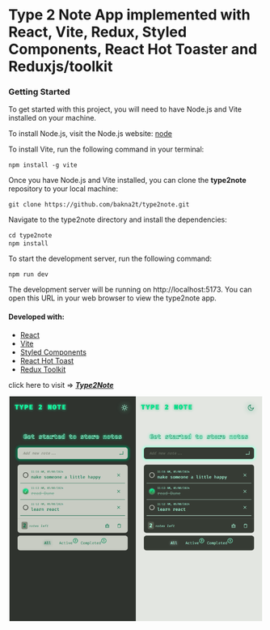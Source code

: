 # Type 2 Note App implemented with React, Vite, Redux, Styled Components, React Hot Toaster and Reduxjs/toolkit

### Getting Started

To get started with this project, you will need to have Node.js and Vite installed on your machine.

To install Node.js, visit the Node.js website: [node](https://nodejs.org)

To install Vite, run the following command in your terminal:

```
npm install -g vite
```

Once you have Node.js and Vite installed, you can clone the **type2note** repository to your local machine:

```
git clone https://github.com/bakna2t/type2note.git
```

Navigate to the type2note directory and install the dependencies:

```
cd type2note
npm install
```

To start the development server, run the following command:

```
npm run dev
```

The development server will be running on http://localhost:5173. You can open this URL in your web browser to view the type2note app.

#### Developed with:

- [React](https://reactjs.org/)
- [Vite](https://vitejs.dev/)
- [Styled Components](https://styled-components.com/)
- [React Hot Toast](https://react-hot-toast.com/)
- [Redux Toolkit](https://redux-toolkit.js.org/)

click here to visit => [_**Type2Note**_](https://type2note.vercel.app/)

<div align="center">
    <p style="width: 500px;">
        <a href="https://type2note.vercel.app/" target="_blank" >
            <img alt="Type 2 Note" src ="./public/images/t2n-readme.png" width="600">
        </a>
    </p>
</div>
